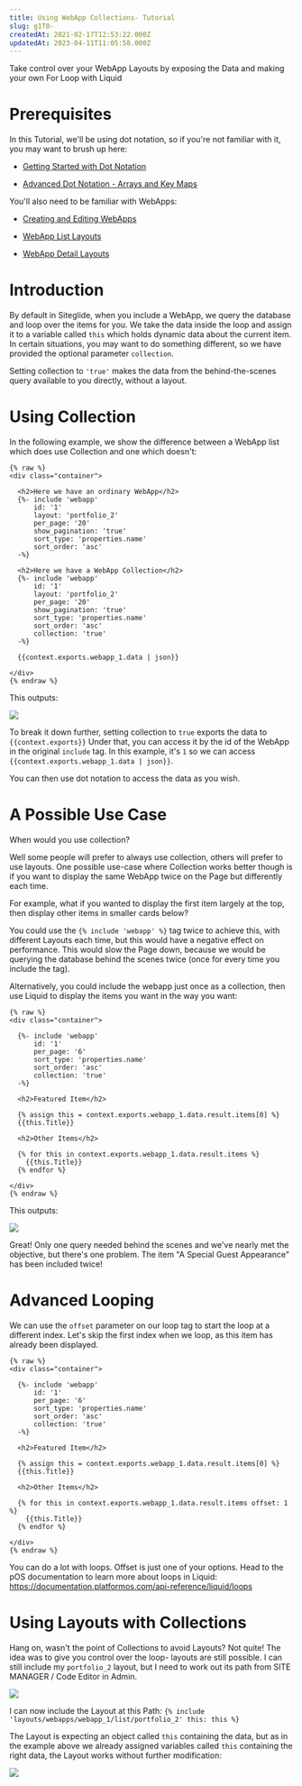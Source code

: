 ```yaml
---
title: Using WebApp Collections- Tutorial
slug: g1T0-
createdAt: 2021-02-17T12:53:22.000Z
updatedAt: 2023-04-11T11:05:58.000Z
---
```


Take control over your WebApp Layouts by exposing the Data and making your own For Loop with Liquid

# Prerequisites

In this Tutorial, we'll be using dot notation, so if you're not familiar with it, you may want to brush up here:

*   [Getting Started with Dot Notation](https://developers.siteglide.com/tutorial)

*   [Advanced Dot Notation - Arrays and Key Maps](https://developers.siteglide.com/advanced-arrays-and-key-maps-tutorial)

You'll also need to be familiar with WebApps:

*   [Creating and Editing WebApps](https://help.siteglide.com/article/126-webapps-getting-started#2-creating-and-editing-items)

*   [WebApp List Layouts](https://developers.siteglide.com/webapp-list-layouts)

*   [WebApp Detail Layouts](https://developers.siteglide.com/webapp-detail-layouts)

# Introduction

By default in Siteglide, when you include a WebApp, we query the database and loop over the items for you. We take the data inside the loop and assign it to a variable called `this` which holds dynamic data about the current item. In certain situations, you may want to do something different, so we have provided the optional parameter `collection`. 

Setting collection to `'true'` makes the data from the behind-the-scenes query available to you directly, without a layout.

# Using Collection

In the following example, we show the difference between a WebApp list which does use Collection and one which doesn't:

```liquid
{% raw %}
<div class="container">

  <h2>Here we have an ordinary WebApp</h2>
  {%- include 'webapp'
      id: '1'
      layout: 'portfolio_2'
      per_page: '20'
      show_pagination: 'true'
      sort_type: 'properties.name'
      sort_order: 'asc' 
  -%}
  
  <h2>Here we have a WebApp Collection</h2>
  {%- include 'webapp'
      id: '1'
      layout: 'portfolio_2'
      per_page: '20'
      show_pagination: 'true'
      sort_type: 'properties.name'
      sort_order: 'asc'
      collection: 'true' 
  -%}
  
  {{context.exports.webapp_1.data | json}}
  
</div>
{% endraw %}
```

This outputs:

![](https://downloads.intercomcdn.com/i/o/170957349/28a44da8e57c6c597c0fa956/image.png)

To break it down further, setting collection to `true` exports the data to `{{context.exports}}` Under that, you can access it by the id of the WebApp in the original `include` tag. In this example, it's `1` so we can access  `{{context.exports.webapp_1.data | json}}`. 

You can then use dot notation to access the data as you wish. 

# A Possible Use Case 

When would you use collection? 

Well some people will prefer to always use collection, others will prefer to use layouts. One possible use-case where Collection works better though is if you want to display the same WebApp twice on the Page but differently each time. 

For example, what if you wanted to display the first item largely at the top, then display other items in smaller cards below?

You could use the `{% include 'webapp' %}` tag twice to achieve this, with different Layouts each time, but this would have a negative effect on performance. This would slow the Page down, because we would be querying the database behind the scenes twice (once for every time you include the tag). 

Alternatively, you could include the webapp just once as a collection, then use Liquid to display the items you want in the way you want:

```liquid
{% raw %}
<div class="container">

  {%- include 'webapp'
      id: '1'
      per_page: '6'
      sort_type: 'properties.name'
      sort_order: 'asc'
      collection: 'true' 
  -%}

  <h2>Featured Item</h2>
  
  {% assign this = context.exports.webapp_1.data.result.items[0] %}
  {{this.Title}}
  
  <h2>Other Items</h2>
  
  {% for this in context.exports.webapp_1.data.result.items %}
    {{this.Title}}
  {% endfor %}
  
</div>
{% endraw %}
```

This outputs:

![](https://downloads.intercomcdn.com/i/o/170961170/0dbe4c889cb38d1ea6abd650/image.png)

Great! Only one query needed behind the scenes and we've nearly met the objective, but there's one problem. The item "A Special Guest Appearance" has been included twice!

# Advanced Looping

We can use the `offset` parameter on our loop tag to start the loop at a different index. Let's skip the first index when we loop, as this item has already been displayed.

```liquid
{% raw %}
<div class="container">

  {%- include 'webapp'
      id: '1'
      per_page: '6'
      sort_type: 'properties.name'
      sort_order: 'asc'
      collection: 'true' 
  -%}

  <h2>Featured Item</h2>
  
  {% assign this = context.exports.webapp_1.data.result.items[0] %}
  {{this.Title}}
  
  <h2>Other Items</h2>
  
  {% for this in context.exports.webapp_1.data.result.items offset: 1 %}
    {{this.Title}}
  {% endfor %}
  
</div>
{% endraw %}
```

You can do a lot with loops. Offset is just one of your options. Head to the pOS documentation to learn more about loops in Liquid: <https://documentation.platformos.com/api-reference/liquid/loops>

# Using Layouts with Collections

Hang on, wasn't the point of Collections to avoid Layouts? Not quite! The idea was to give you control over the loop- layouts are still possible. I can still include my `portfolio_2` layout, but I need to work out its path from SITE MANAGER / Code Editor in Admin. 

![](https://downloads.intercomcdn.com/i/o/170964104/c1f3d4727c38bf6864313c84/image.png)

I can now include the Layout at this Path:
`{% include 'layouts/webapps/webapp_1/list/portfolio_2' this: this %}`

The Layout is expecting an object called `this` containing the data, but as in the example above we already assigned variables called `this` containing the right data, the Layout works without further modification:

![](https://downloads.intercomcdn.com/i/o/170964628/57c17615b319870fae403c96/image.png)

